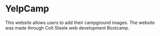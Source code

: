 # YelpCamp
This website allows users to add their campground images. The website was made through Colt Steele web development Bootcamp.
